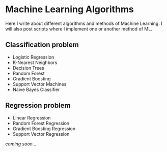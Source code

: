 # Machine Learning Algorithms

Here I write about different algorithms and methods of Machine Learning. I will also post scripts where I implement one or another method of ML.

## Classification problem

- Logistic Regression
- K-Nearest Neighbors
- Decision Trees
- Random Forest
- Gradient Boosting
- Support Vector Machines
- Naive Bayes Classifier

## Regression problem

- Linear Regression
- Random Forest Regression
- Gradient Boosting Regression
- Support Vector Regression

_coming soon..._
